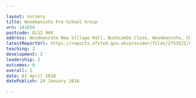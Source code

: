 ```yaml
---

layout: nursery
title: Woodmancote Pre-School Group
urn: 101654
postcode: GL52 9HX
address: Woodmancote New Village Hall, Bushcombe Close, Woodmancote, Cheltenham, Gloucestershire, GL52 9HX
latestReportUrl: https://reports.ofsted.gov.uk/provider/files/2753521/urn/101654.pdf
teaching: 2
development: 2
leadership: 2
outcomes: 0
overall: 2
date: 01 April 2018 
datePublish: 24 January 2018

---
```

